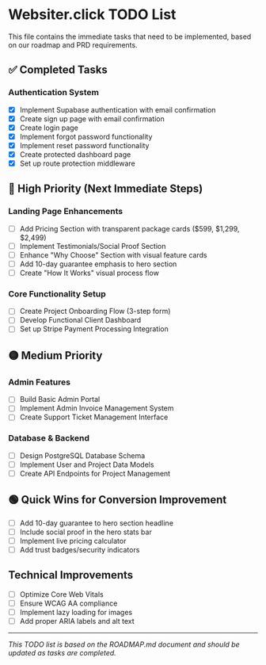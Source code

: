 # Websiter.click TODO List

This file contains the immediate tasks that need to be implemented, based on our roadmap and PRD requirements.

## ✅ Completed Tasks

### Authentication System
- [x] Implement Supabase authentication with email confirmation
- [x] Create sign up page with email confirmation
- [x] Create login page
- [x] Implement forgot password functionality
- [x] Implement reset password functionality
- [x] Create protected dashboard page
- [x] Set up route protection middleware

## 🔴 High Priority (Next Immediate Steps)

### Landing Page Enhancements
- [ ] Add Pricing Section with transparent package cards ($599, $1,299, $2,499)
- [ ] Implement Testimonials/Social Proof Section
- [ ] Enhance "Why Choose" Section with visual feature cards
- [ ] Add 10-day guarantee emphasis to hero section
- [ ] Create "How It Works" visual process flow

### Core Functionality Setup
- [ ] Create Project Onboarding Flow (3-step form)
- [ ] Develop Functional Client Dashboard
- [ ] Set up Stripe Payment Processing Integration

## 🟡 Medium Priority

### Admin Features
- [ ] Build Basic Admin Portal
- [ ] Implement Admin Invoice Management System
- [ ] Create Support Ticket Management Interface

### Database & Backend
- [ ] Design PostgreSQL Database Schema
- [ ] Implement User and Project Data Models
- [ ] Create API Endpoints for Project Management

## 🟢 Quick Wins for Conversion Improvement

- [ ] Add 10-day guarantee to hero section headline
- [ ] Include social proof in the hero stats bar
- [ ] Implement live pricing calculator
- [ ] Add trust badges/security indicators

## Technical Improvements

- [ ] Optimize Core Web Vitals
- [ ] Ensure WCAG AA compliance
- [ ] Implement lazy loading for images
- [ ] Add proper ARIA labels and alt text

---
*This TODO list is based on the ROADMAP.md document and should be updated as tasks are completed.*